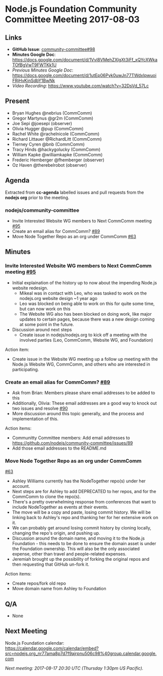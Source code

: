 # Node.js Foundation Community Committee Meeting 2017-08-03

## Links

* **GitHub Issue**: [community-committee#98](https://github.com/nodejs/community-committee/issues/98)
* **Minutes Google Doc**: https://docs.google.com/document/d/1Vvl8VMehZXlgXt3iFf_xQYcXWkaTOfBgVwT9FWTKk1U
* _Previous Minutes Google Doc_:
https://docs.google.com/document/d/1utEp06Pyk0uwJn77TWdxIpwuoiFRjHvKinSdbY1BwNk
* _Video Recording_:
https://www.youtube.com/watch?v=32DsVd_57Lc

## Present

* Bryan Hughes @nebrius (CommComm)
* Gregor Martynus @gr2m (CommComm)
* Joe Sepi @joesepi (observer)
* Olivia Hugger @pup (CommComm)
* Rachel White @rachelnicole (CommComm)
* Richard Littauer @RichardLitt (CommComm)
* Tierney Cyren @bnb (CommComm)
* Tracy Hinds @hackygolucky (CommComm)
* William Kapke @williamkapke (CommComm)
* Frederic Hemberger @fhemberger (observer)
* Oz Haven @therebelrobot (observer)

## Agenda

Extracted from **cc-agenda** labelled issues and pull requests from the **nodejs org** prior to the meeting.

### nodejs/community-committee

* Invite Interested Website WG members to Next CommComm meeting [#95](https://github.com/nodejs/community-committee/issues/95)
* Create an email alias for CommComm? [#89](https://github.com/nodejs/community-committee/issues/89)
* Move Node Together Repo as an org under CommComm [#63](https://github.com/nodejs/community-committee/issues/63)


## Minutes

### Invite Interested Website WG members to Next CommComm meeting [#95](https://github.com/nodejs/community-committee/issues/95)
* Initial explaination of the history up to now about the impending Node.js website redesign.
  * Mikeal was in contact with Leo, who was tasked to work on the nodejs.org website design ~1 year ago
  * Leo was blocked on being able to work on this for quite some time, but can now work on this
  * The Website WG also has been blocked on doing work, like major updates to certain pages, because there was a new design coming at some point in the future.
* Discussion around next steps
  * Create issue in nodejs/nodejs.org to kick off a meeting with the involved parties (Leo, CommComm, Website WG, and Foundation)

Action item: 
* Create issue in the Website WG meeting up a follow up meeting with the Node.js Website WG, CommComm, and others who are interested in participating.

### Create an email alias for CommComm? [#89](https://github.com/nodejs/community-committee/issues/89)
* Ask from Brian: Members please share email addresses to be added to this
* Additionally, Olivia: These email addresses are a good way to knock out two issues and resolve [#90](https://github.com/nodejs/community-committee/issues/90)
* More discussion around this topic generally, and the process and implementation of this. 

Action items:
* Communitty Committee members: Add email addresses to https://github.com/nodejs/community-committee/issues/89
* Add those email addresses to the README.md

### Move Node Together Repo as an org under CommComm 
[#63](https://github.com/nodejs/community-committee/issues/63)
* Ashley Williams currently has the NodeTogether repo(s) under her account.
* Next steps are for Ashley to add DEPRECATED to her repos, and for the CommComm to clone the repo(s).
* There's a pretty overwhelming response from conferences that want to include NodeTogether as events at their events.
* The move will be a copy and paste, losing commit history. We will be linking back to Ashley's repo and thanking her for her extensive work on it.
* We can probably get around losing commit history by cloning locally, changing the repo's origin, and pushing up.
* Discussion around the domain name, and moving it to the Node.js Foundation - this needs to be done to ensure the domain asset is under the Foundation ownership. This will also be the only associated expense, other than travel and people-related expenses.
* Jeremiah brought up the possibility of forking the original repos and then requesting that GitHub un-fork it.

Action items: 
* Create repos/fork old repo
* Move domain name from Ashley to Foundation

## Q/A
- None

## Next Meeting

Node.js Foundation calendar: <https://calendar.google.com/calendar/embed?src=nodejs.org_nr77ama8p7d7f9ajrpnu506c98%40group.calendar.google.com>

*Next meeting: 2017-08-17 20:30 UTC (Thursday 1:30pm US Pacific).*

